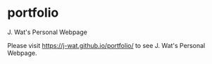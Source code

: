 # portfolio
J. Wat's Personal Webpage

Please visit https://j-wat.github.io/portfolio/ to see J. Wat's Personal Webpage.
